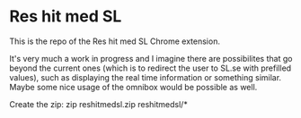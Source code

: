 Res hit med SL
================================================
This is the repo of the Res hit med SL Chrome extension. 

It's very much a work in progress and I imagine there are possibilites that go beyond the current ones (which is to redirect the user to SL.se with prefilled values), such as displaying the real time information or something similar. Maybe some nice usage of the omnibox would be possible as well.

Create the zip:
zip reshitmedsl.zip reshitmedsl/*
